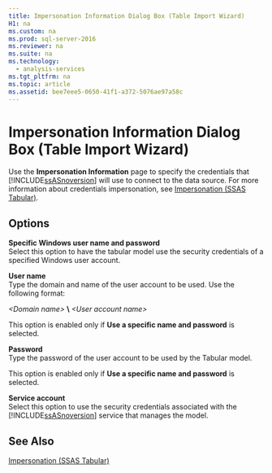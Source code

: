 ```yaml
---
title: Impersonation Information Dialog Box (Table Import Wizard)
H1: na
ms.custom: na
ms.prod: sql-server-2016
ms.reviewer: na
ms.suite: na
ms.technology: 
  - analysis-services
ms.tgt_pltfrm: na
ms.topic: article
ms.assetid: bee7eee5-0650-41f1-a372-5076ae97a58c
---
```

# Impersonation Information Dialog Box (Table Import Wizard)
  Use the **Impersonation Information** page to specify the credentials that [!INCLUDE[ssASnoversion](../../Topics/TopicNameContainA/includes/ssASnoversion_md.md)] will use to connect to the data source. For more information about credentials impersonation, see [Impersonation &#40;SSAS Tabular&#41;](../../Topics/TopicNameNotContainA/Impersonation--SSAS-Tabular-.md).  
  
## Options  
 **Specific Windows user name and password**  
 Select this option to have the tabular model use the security credentials of a specified Windows user account.  
  
 **User name**  
 Type the domain and name of the user account to be used. Use the following format:  
  
 *<Domain name\>* **\\** *<User account name\>*  
  
 This option is enabled only if **Use a specific name and password** is selected.  
  
 **Password**  
 Type the password of the user account to be used by the Tabular model.  
  
 This option is enabled only if **Use a specific name and password** is selected.  
  
 **Service account**  
 Select this option to use the security credentials associated with the [!INCLUDE[ssASnoversion](../../Topics/TopicNameContainA/includes/ssASnoversion_md.md)] service that manages the model.  
  
## See Also  
 [Impersonation &#40;SSAS Tabular&#41;](../../Topics/TopicNameNotContainA/Impersonation--SSAS-Tabular-.md)  
  
  